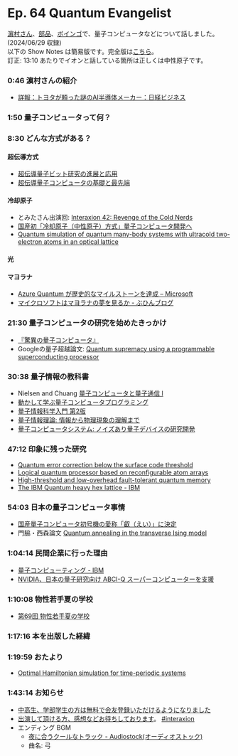 # Ep. 64 Quantum Evangelist

[濵村さん](https://twitter.com/ikkoham)、[部品](https://twitter.com/tjmlab)、[ボインゴ](https://x.com/toshakuukan)で、量子コンピュータなどについて話しました。 (2024/06/29 収録)  
以下の Show Notes は簡易版です。完全版は[こちら](https://interaxion-podcast.github.io/64)。  
訂正: 13:10 あたりでイオンと話している箇所は正しくは中性原子です。

### 0:46 濵村さんの紹介

- [詳報：トヨタが頼った謎のAI半導体メーカー：日経ビジネス](https://business.nikkei.com/atcl/report/17/ai/051700001/)

### 1:50 量子コンピュータって何？

### 8:30 どんな方式がある？

#### 超伝導方式

- [超伝導量子ビット研究の進展と応用](https://www.jstage.jst.go.jp/article/oubutsu/90/4/90_209/_article/-char/ja/)
- [超伝導量子コンピュータの基礎と最先端](https://www.jstage.jst.go.jp/article/jcsj/53/5/53_278/_article/-char/ja/)

#### 冷却原子

- とみたさん出演回: [Interaxion 42: Revenge of the Cold Nerds](https://interaxion-podcast.github.io/42)
- [国産初「冷却原子（中性原子）方式」量子コンピュータ開発へ](https://www.ims.ac.jp/news/2024/02/0227.html)
- [Quantum simulation of quantum many-body systems with ultracold two-electron atoms in an optical lattice](https://www.jstage.jst.go.jp/article/pjab/98/4/98_PJA9804B-01/_html/)

#### 光

#### マヨラナ

- [Azure Quantum が歴史的なマイルストーンを達成 – Microsoft](https://news.microsoft.com/ja-jp/features/220325-azure-quantum-majorana-topological-qubit/)
- [マイクロソフトはマヨラナの夢を見るか - ぶひんブログ](https://buhin-blog.blogspot.com/2022/08/blog-post.html)

### 21:30 量子コンピュータの研究を始めたきっかけ

- [『驚異の量子コンピュータ』](https://amzn.to/3UMnmvp)
- Googleの量子超越論文: [Quantum supremacy using a programmable superconducting processor](https://www.nature.com/articles/s41586-019-1666-5)

### 30:38 量子情報の教科書

- Nielsen and Chuang [量子コンピュータと量子通信 I](https://amzn.to/4f9Q4Oy)
- [動かして学ぶ量子コンピュータプログラミング](https://amzn.to/4hDa0eJ)
- [量子情報科学入門 第2版](https://amzn.to/4fex2GN)
- [量子情報理論: 情報から物理現象の理解まで](https://amzn.to/4dZfeye)
- [量子コンピュータシステム: ノイズあり量子デバイスの研究開発](https://amzn.to/3UaTFn9)

### 47:12 印象に残った研究

- [Quantum error correction below the surface code threshold](https://www.nature.com/articles/s41586-024-08449-y)
- [Logical quantum processor based on reconfigurable atom arrays](https://www.nature.com/articles/s41586-023-06927-3)
- [High-threshold and low-overhead fault-tolerant quantum memory](https://www.nature.com/articles/s41586-024-07107-7)
- [The IBM Quantum heavy hex lattice - IBM](https://www.ibm.com/quantum/blog/heavy-hex-lattice)

### 54:03 日本の量子コンピュータ事情

- [国産量子コンピュータ初号機の愛称「叡（えい）」に決定](https://www.riken.jp/pr/news/2023/20231005_1/index.html)
- 門脇・西森論文 [Quantum annealing in the transverse Ising model](https://journals.aps.org/pre/abstract/10.1103/PhysRevE.58.5355)  

### 1:04:14 民間企業に行った理由

- [量子コンピューティング - IBM](https://www.ibm.com/jp-ja/quantum)
- [NVIDIA、日本の量子研究向け ABCI-Q スーパーコンピューターを支援](https://www.nvidia.com/ja-jp/about-nvidia/press-releases/2024/nvidia-powers-japans-abci-q-supercomputer-for-quantum-research/)

### 1:10:08 物性若手夏の学校

- [第69回 物性若手夏の学校](https://cmpss.jp/cooperation.php)

### 1:17:16 本を出版した経緯

### 1:19:59 おたより

- [Optimal Hamiltonian simulation for time-periodic systems](https://quantum-journal.org/papers/q-2023-03-28-962/)

### 1:43:14 お知らせ

- [中高生、学部学生の方は無料で会友登録いただけるようになりました](https://www.jps.or.jp/information/2024/05/kaiyu.php)
- [出演して頂ける方、感想などお待ちしております](https://interaxion-podcast.github.io/feedback/)。 [#interaxion](https://twitter.com/hashtag/interaxion)
- エンディング BGM
  - [夜に合うクールなトラック - Audiostock(オーディオストック)](https://audiostock.jp/audio/1409484)
  - 曲名: 弓
